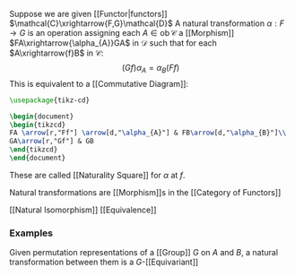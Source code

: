 Suppose we are given [[Functor|functors]] $\mathcal{C}\xrightarrow{F,G}\mathcal{D}$
A natural transformation $\alpha:F\to G$ is an operation
assigning each $A\in \operatorname{ob}\mathcal{C}$ a [[Morphism]] $FA\xrightarrow{\alpha_{A}}GA$ in $\mathcal{D}$ 
such that for each $A\xrightarrow{f}B$ in $\mathcal{C}$:
$$
(Gf)\alpha_{A} = \alpha_{B} (Ff)
$$
This is equivalent to a [[Commutative Diagram]]:
```tikz
\usepackage{tikz-cd}

\begin{document}
\begin{tikzcd}
FA \arrow[r,"Ff"] \arrow[d,"\alpha_{A}"] & FB\arrow[d,"\alpha_{B}"]\\
GA\arrow[r,"Gf"] & GB
\end{tikzcd}
\end{document}
```
These are called [[Naturality Square]] for $\alpha$ at $f$.

Natural transformations are [[Morphism]]s in the [[Category of Functors]]

[[Natural Isomorphism]]
[[Equivalence]]
### Examples
Given permutation representations of a [[Group]] $G$ on $A$ and $B$, 
a natural transformation between them is a $G$-[[Equivariant]] 

